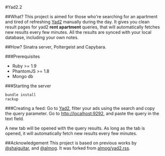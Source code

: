 #Yad2.2

##What?
This project is aimed for those who're searching for an apartment and tired of refreshing [Yad2](http://yad2.co.il) manually during the day.
It gives you clean result pages for yad2 <b>rent apartment</b> queries, that will automatically fetches new results every few minutes.  All the results are synced with your local database, including your own notes.

##How?
Sinatra server, Poltergeist and Capybara.

###Prerequisites
<ul>
  <li>
    Ruby >= 1.9 
  </li>
  <li>
    PhantomJS >= 1.8
  </li>
  <li>
    Mongo db
  </li>
</ul>


###Starting the server
```
bundle install
rackup
```
###Creating a feed:
Go to [Yad2](http://yad2.co.il), filter your ads using the search and copy the query parameter.
Go to [http://localhost:9292](http://localhost:9292), and paste the query in the text field.

A new tab will be opened with the query results. As long as the tab is opened, it will automatically fetch new results every few minutes.   

##Acknowledgement
This project is based on previous works by [@shaiguitar](http://github.com/shaiguitar), and [@almog](https://github.com/almog). 
It was forked from [almog/yad2.rss](https://github.com/almog/yad2.rss).
